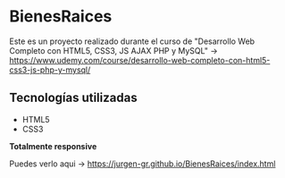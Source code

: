 # BienesRaices
Este es un proyecto realizado durante el curso de "Desarrollo Web Completo con HTML5, CSS3, JS AJAX PHP y MySQL"
->  https://www.udemy.com/course/desarrollo-web-completo-con-html5-css3-js-php-y-mysql/

## Tecnologías utilizadas
* HTML5
* CSS3

**Totalmente responsive**

Puedes verlo aqui -> https://jurgen-gr.github.io/BienesRaices/index.html

